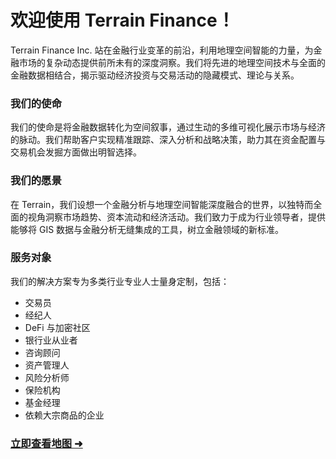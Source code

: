 # 欢迎使用 Terrain Finance！

Terrain Finance Inc. 站在金融行业变革的前沿，利用地理空间智能的力量，为金融市场的复杂动态提供前所未有的深度洞察。我们将先进的地理空间技术与全面的金融数据相结合，揭示驱动经济投资与交易活动的隐藏模式、理论与关系。

### 我们的使命

我们的使命是将金融数据转化为空间叙事，通过生动的多维可视化展示市场与经济的脉动。我们帮助客户实现精准跟踪、深入分析和战略决策，助力其在资金配置与交易机会发掘方面做出明智选择。

### 我们的愿景

在 Terrain，我们设想一个金融分析与地理空间智能深度融合的世界，以独特而全面的视角洞察市场趋势、资本流动和经济活动。我们致力于成为行业领导者，提供能够将 GIS 数据与金融分析无缝集成的工具，树立金融领域的新标准。

### 服务对象

我们的解决方案专为多类行业专业人士量身定制，包括：

- 交易员  
- 经纪人  
- DeFi 与加密社区  
- 银行业从业者  
- 咨询顾问  
- 资产管理人  
- 风险分析师  
- 保险机构  
- 基金经理  
- 依赖大宗商品的企业  

### [立即查看地图 ➜](/ "map")
